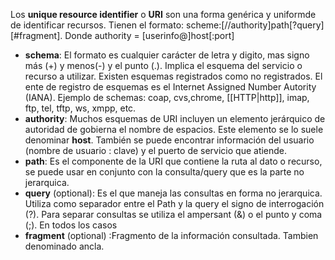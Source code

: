 Los **unique resource identifier** o **URI**  son una forma genérica y uniformde de identificar recursos.
Tienen el formato: scheme:\[//authority]path\[?query]\[#fragment].
Donde authority = \[userinfo@]host\[:port]

* **schema**: El formato es cualquier carácter de letra y digito, mas signo más (+) y menos(-) y el punto (.). Implica el esquema del servicio o recurso a utilizar. Existen esquemas registrados como no registrados. El ente de registro de esquemas es el Internet Assigned Number Autority (IANA). Ejemplo de schemas: coap, cvs,chrome, [[HTTP|http]], imap, ftp, tel, tftp, ws, xmpp, etc.
* **authority**: Muchos esquemas de URI incluyen un elemento jerárquico de autoridad de gobierna el nombre de espacios. Este elemento se lo suele denominar **host**. También se puede encontrar información del usuario (nombre de usuario : clave) y el puerto de servicio que atiende. 
* **path**: Es el componente de la URI que contiene la ruta al dato o recurso, se puede usar en conjunto con la consulta/query que es la parte no jerarquica. 
* **query** (optional): Es el que maneja las consultas en forma no jerarquica. Utiliza como separador entre el Path y la query el signo de interrogación (?). Para separar consultas se utiliza el ampersant (&) o el punto y coma (;). En todos los casos 
* **fragment** (optional) :Fragmento de la información consultada. Tambien denominado ancla.